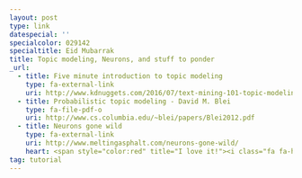 ```yaml
---
layout: post
type: link
datespecial: ''
specialcolor: 029142
specialtitle: Eid Mubarrak
title: Topic modeling, Neurons, and stuff to ponder
_url:
  - title: Five minute introduction to topic modeling
    type: fa-external-link
    uri: http://www.kdnuggets.com/2016/07/text-mining-101-topic-modeling.html
  - title: Probabilistic topic modeling - David M. Blei
    type: fa-file-pdf-o
    uri: http://www.cs.columbia.edu/~blei/papers/Blei2012.pdf
  - title: Neurons gone wild
    type: fa-external-link
    uri: http://www.meltingasphalt.com/neurons-gone-wild/
    heart: <span style="color:red" title="I love it!"><i class="fa fa-heart" aria-hidden="true"></i></span>
tag: tutorial
---
```


